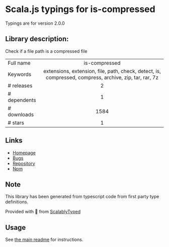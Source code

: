 
# Scala.js typings for is-compressed

Typings are for version 2.0.0

## Library description:
Check if a file path is a compressed file

|                    |                 |
| ------------------ | :-------------: |
| Full name          | is-compressed |
| Keywords           | extensions, extension, file, path, check, detect, is, compressed, compress, archive, zip, tar, rar, 7z |
| # releases         | 2 |
| # dependents       | 1 |
| # downloads        | 1584 |
| # stars            | 1 |

## Links
- [Homepage](https://github.com/sindresorhus/is-compressed#readme)
- [Bugs](https://github.com/sindresorhus/is-compressed/issues)
- [Repository](https://github.com/sindresorhus/is-compressed)
- [Npm](https://www.npmjs.com/package/is-compressed)
    


## Note
This library has been generated from typescript code from first party type definitions.

Provided with :purple_heart: from [ScalablyTyped](https://github.com/oyvindberg/ScalablyTyped)

## Usage
See [the main readme](../../readme.md) for instructions.


